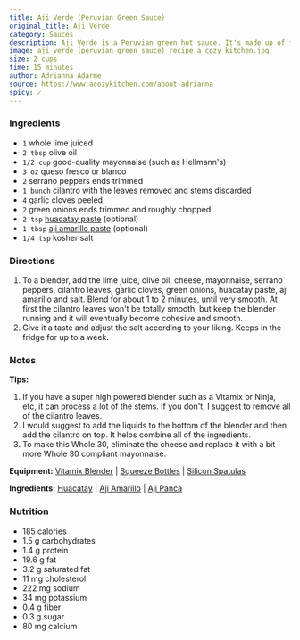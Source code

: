 ```yaml
---
title: Aji Verde (Peruvian Green Sauce)
original_title: Aji Verde
category: Sauces
description: Aji Verde is a Peruvian green hot sauce. It's made up of fresh cilantro, aji amarillo, huacatay and cheese that makes it creamy and spicy. Typically served alongside pollo a la brasa, it pairs well with roasted vegetables, chicken or bread.
image: aji_verde_(peruvian_green_sauce)_recipe_a_cozy_kitchen.jpg
size: 2 cups
time: 15 minutes
author: Adrianna Adarme
source: https://www.acozykitchen.com/about-adrianna
spicy: ✓
---
```


### Ingredients

* `1` whole lime juiced
* `2 tbsp` olive oil 
* `1/2 cup` good-quality mayonnaise (such as Hellmann's)
* `3 oz` queso fresco or blanco
* `2` serrano peppers ends trimmed 
* `1 bunch` cilantro with the leaves removed and stems discarded
* `4` garlic cloves peeled 
* `2` green onions ends trimmed and roughly chopped
* `2 tsp` [huacatay paste](https://amzn.to/2UB17Hw) (optional)
* `1 tbsp` [aji amarillo paste](https://amzn.to/2rWkGkD) (optional)
* `1/4 tsp` kosher salt

### Directions

1. To a blender, add the lime juice, olive oil, cheese, mayonnaise, serrano peppers, cilantro leaves, garlic cloves, green onions, huacatay paste, aji amarillo and salt. Blend for about 1 to 2 minutes, until very smooth. At first the cilantro leaves won't be totally smooth, but keep the blender running and it will eventually become cohesive and smooth.
2. Give it a taste and adjust the salt according to your liking. Keeps in the fridge for up to a week.

### Notes

**Tips:**
1. If you have a super high powered blender such as a Vitamix or Ninja, etc, it can process a lot of the stems. If you don't, I suggest to remove all of the cilantro leaves.
2. I would suggest to add the liquids to the bottom of the blender and then add the cilantro on top. It helps combine all of the ingredients.
3. To make this Whole 30, eliminate the cheese and replace it with a bit more Whole 30 compliant mayonnaise.

**Equipment:**
[Vitamix Blender](https://amzn.to/2QFlzpO) | [Squeeze Bottles](https://amzn.to/2QKmWUp) | [Silicon Spatulas](https://amzn.to/39GTW8A)

**Ingredients:**
[Huacatay](https://amzn.to/2STz5cs) | [Aji Amarillo](https://amzn.to/2SZK8R4) | [Aji Panca](https://amzn.to/37HFXhf)

### Nutrition

* 185 calories
* 1.5 g carbohydrates
* 1.4 g protein
* 19.6 g fat
* 3.2 g saturated fat
* 11 mg cholesterol
* 222 mg sodium
* 34 mg potassium
* 0.4 g fiber
* 0.3 g sugar
* 80 mg calcium